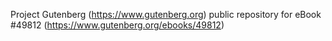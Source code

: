 Project Gutenberg (https://www.gutenberg.org) public repository for eBook #49812 (https://www.gutenberg.org/ebooks/49812)
